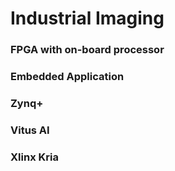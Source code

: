 # Industrial Imaging
### FPGA with on-board processor
### Embedded Application 
### Zynq+
### Vitus AI
### Xlinx Kria

